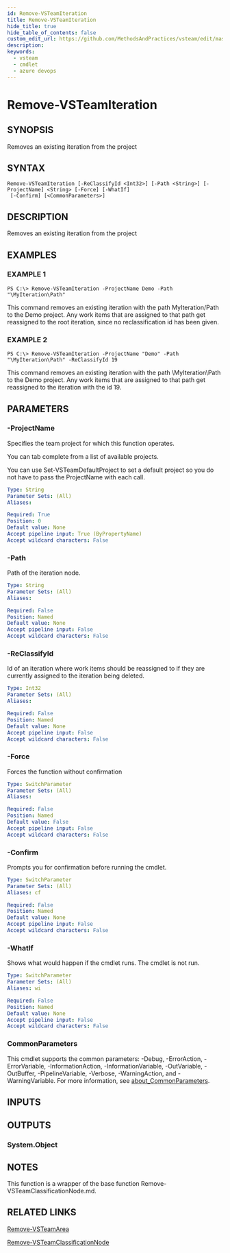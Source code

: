 ```yaml
---
id: Remove-VSTeamIteration
title: Remove-VSTeamIteration
hide_title: true
hide_table_of_contents: false
custom_edit_url: https://github.com/MethodsAndPractices/vsteam/edit/master/.docs/Remove-VSTeamIteration.md
description: 
keywords:
  - vsteam
  - cmdlet
  - azure devops
---
```


# Remove-VSTeamIteration

## SYNOPSIS
Removes an existing iteration from the project

## SYNTAX

```
Remove-VSTeamIteration [-ReClassifyId <Int32>] [-Path <String>] [-ProjectName] <String> [-Force] [-WhatIf]
 [-Confirm] [<CommonParameters>]
```

## DESCRIPTION
Removes an existing iteration from the project

## EXAMPLES

### EXAMPLE 1
```
PS C:\> Remove-VSTeamIteration -ProjectName Demo -Path "\MyIteration\Path"
```

This command removes an existing iteration with the path MyIteration/Path to the Demo project.
Any work items that are assigned to that path get reassigned to the root iteration, since no reclassification id has been given.

### EXAMPLE 2
```
PS C:\> Remove-VSTeamIteration -ProjectName "Demo" -Path "\MyIteration\Path" -ReClassifyId 19
```

This command removes an existing iteration with the path \MyIteration\Path to the Demo project.
Any work items that are assigned to that path get reassigned to the iteration with the id 19.

## PARAMETERS

### -ProjectName
Specifies the team project for which this function operates.

You can tab complete from a list of available projects.

You can use Set-VSTeamDefaultProject to set a default project so you do not have to pass the ProjectName with each call.

```yaml
Type: String
Parameter Sets: (All)
Aliases:

Required: True
Position: 0
Default value: None
Accept pipeline input: True (ByPropertyName)
Accept wildcard characters: False
```

### -Path
Path of the iteration node.

```yaml
Type: String
Parameter Sets: (All)
Aliases:

Required: False
Position: Named
Default value: None
Accept pipeline input: False
Accept wildcard characters: False
```

### -ReClassifyId
Id of an iteration where work items should be reassigned to if they are currently assigned to the iteration being deleted.

```yaml
Type: Int32
Parameter Sets: (All)
Aliases:

Required: False
Position: Named
Default value: None
Accept pipeline input: False
Accept wildcard characters: False
```

### -Force
Forces the function without confirmation

```yaml
Type: SwitchParameter
Parameter Sets: (All)
Aliases:

Required: False
Position: Named
Default value: False
Accept pipeline input: False
Accept wildcard characters: False
```

### -Confirm
Prompts you for confirmation before running the cmdlet.

```yaml
Type: SwitchParameter
Parameter Sets: (All)
Aliases: cf

Required: False
Position: Named
Default value: None
Accept pipeline input: False
Accept wildcard characters: False
```

### -WhatIf
Shows what would happen if the cmdlet runs.
The cmdlet is not run.

```yaml
Type: SwitchParameter
Parameter Sets: (All)
Aliases: wi

Required: False
Position: Named
Default value: None
Accept pipeline input: False
Accept wildcard characters: False
```

### CommonParameters
This cmdlet supports the common parameters: -Debug, -ErrorAction, -ErrorVariable, -InformationAction, -InformationVariable, -OutVariable, -OutBuffer, -PipelineVariable, -Verbose, -WarningAction, and -WarningVariable. For more information, see [about_CommonParameters](http://go.microsoft.com/fwlink/?LinkID=113216).

## INPUTS

## OUTPUTS

### System.Object
## NOTES
This function is a wrapper of the base function Remove-VSTeamClassificationNode.md.

## RELATED LINKS

[Remove-VSTeamArea]()

[Remove-VSTeamClassificationNode]()


